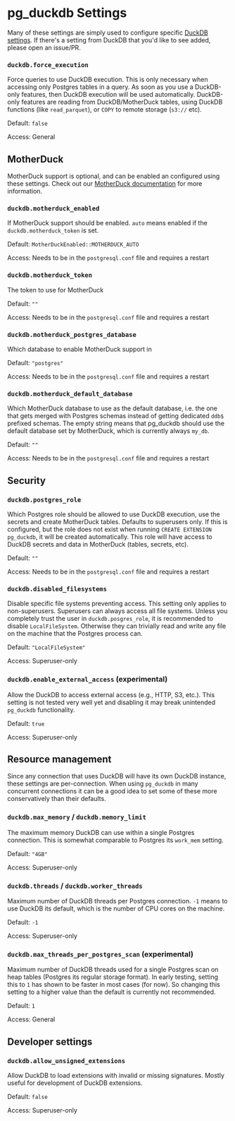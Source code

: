 # pg_duckdb Settings

Many of these settings are simply used to configure specific [DuckDB settings](https://duckdb.org/docs/configuration/overview.html). If there's a setting from DuckDB that you'd like to see added, please open an issue/PR.

### `duckdb.force_execution`

Force queries to use DuckDB execution. This is only necessary when accessing only Postgres tables in a query. As soon as you use a DuckDB-only features, then DuckDB execution will be used automatically. DuckDB-only features are reading from DuckDB/MotherDuck tables, using DuckDB functions (like `read_parquet`), or `COPY` to remote storage (`s3://` etc).

Default: `false`

Access: General

## MotherDuck

MotherDuck support is optional, and can be enabled an configured using these settings. Check out our [MotherDuck documentation](motherduck.md) for more information.

### `duckdb.motherduck_enabled`

If MotherDuck support should be enabled. `auto` means enabled if the `duckdb.motherduck_token` is set.

Default: `MotherDuckEnabled::MOTHERDUCK_AUTO`

Access: Needs to be in the `postgresql.conf` file and requires a restart

### `duckdb.motherduck_token`

The token to use for MotherDuck

Default: `""`

Access: Needs to be in the `postgresql.conf` file and requires a restart

### `duckdb.motherduck_postgres_database`

Which database to enable MotherDuck support in

Default: `"postgres"`

Access: Needs to be in the `postgresql.conf` file and requires a restart

### `duckdb.motherduck_default_database`

Which MotherDuck database to use as the default database, i.e. the one that
gets merged with Postgres schemas instead of getting dedicated `ddb$` prefixed
schemas. The empty string means that pg_duckdb should use the default database
set by MotherDuck, which is currently always `my_db`.

Default: `""`

Access: Needs to be in the `postgresql.conf` file and requires a restart

## Security

### `duckdb.postgres_role`

Which Postgres role should be allowed to use DuckDB execution, use the secrets and create MotherDuck tables. Defaults to superusers only. If this is configured, but the role does not exist when running `CREATE EXTENSION pg_duckdb`, it will be created automatically. This role will have access to DuckDB secrets and data in MotherDuck (tables, secrets, etc).

Default: `""`

Access: Needs to be in the `postgresql.conf` file and requires a restart

### `duckdb.disabled_filesystems`

Disable specific file systems preventing access. This setting only applies to non-superusers. Superusers can always access all file systems. Unless you completely trust the user in `duckdb.posgres_role`, it is recommended to disable `LocalFileSystem`. Otherwise they can trivially read and write any file on the machine that the Postgres process can.

Default: `"LocalFileSystem"`

Access: Superuser-only

### `duckdb.enable_external_access` (experimental)

Allow the DuckDB to access external access (e.g., HTTP, S3, etc.). This setting is not tested very well yet and disabling it may break unintended `pg_duckdb` functionality.

Default: `true`

Access: Superuser-only

## Resource management

Since any connection that uses DuckDB will have its own DuckDB instance, these settings are per-connection. When using `pg_duckdb` in many concurrent connections it can be a good idea to set some of these more conservatively than their defaults.

### `duckdb.max_memory` / `duckdb.memory_limit`

The maximum memory DuckDB can use within a single Postgres connection. This is somewhat comparable to Postgres its `work_mem` setting.

Default: `"4GB"`

Access: Superuser-only

### `duckdb.threads` / `duckdb.worker_threads`

Maximum number of DuckDB threads per Postgres connection. `-1` means to use DuckDB its default, which is the number of CPU cores on the machine.

Default: `-1`

Access: Superuser-only

### `duckdb.max_threads_per_postgres_scan` (experimental)

Maximum number of DuckDB threads used for a single Postgres scan on heap tables (Postgres its regular storage format). In early testing, setting this to `1` has shown to be faster in most cases (for now). So changing this setting to a higher value than the default is currently not recommended.

Default: `1`

Access: General

## Developer settings

### `duckdb.allow_unsigned_extensions`

Allow DuckDB to load extensions with invalid or missing signatures. Mostly useful for development of DuckDB extensions.

Default: `false`

Access: Superuser-only
